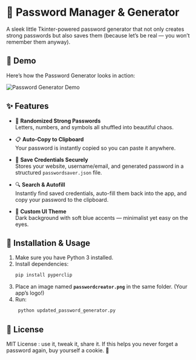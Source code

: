 # 🔑 Password Manager & Generator
A sleek little Tkinter-powered password generator that not only creates strong passwords but also saves them (because let’s be real — you won’t remember them anyway).  

## 🎥 Demo

Here’s how the Password Generator looks in action:

![Password Generator Demo](https://github.com/user-attachments/assets/0669cdf4-36dd-47e1-92c6-b1c6b8e4c41d)

## ✨ Features
- 🎲 **Randomized Strong Passwords**  
  Letters, numbers, and symbols all shuffled into beautiful chaos.  

- 📋 **Auto-Copy to Clipboard**  
  Your password is instantly copied so you can paste it anywhere.  

- 📝 **Save Credentials Securely**  
  Stores your website, username/email, and generated password in a structured `passwordsaver.json` file.  

- 🔍 **Search & Autofill**  
  Instantly find saved credentials, auto-fill them back into the app, and copy your password to the clipboard.  

- 🎨 **Custom UI Theme**  
  Dark background with soft blue accents — minimalist yet easy on the eyes.  

## 🚀 Installation & Usage
1. Make sure you have Python 3 installed.  
2. Install dependencies:  
   ```bash
   pip install pyperclip
3. Place an image named **`passwordcreator.png`** in the same folder. (Your app’s logo!)  
4. Run:  
   ```bash
    python updated_password_generator.py

## 📜 License

MIT License : use it, tweak it, share it.
If this helps you never forget a password again, buy yourself a cookie. 🍪

